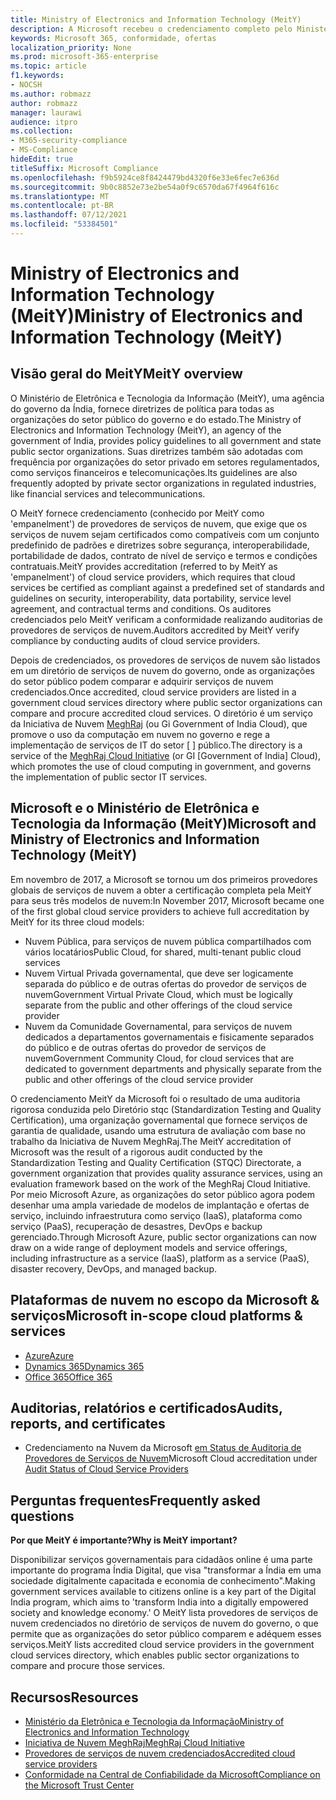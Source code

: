 ```yaml
---
title: Ministry of Electronics and Information Technology (MeitY)
description: A Microsoft recebeu o credenciamento completo pelo Ministério de Eletrônica e Tecnologia da Informação na Índia.
keywords: Microsoft 365, conformidade, ofertas
localization_priority: None
ms.prod: microsoft-365-enterprise
ms.topic: article
f1.keywords:
- NOCSH
ms.author: robmazz
author: robmazz
manager: laurawi
audience: itpro
ms.collection:
- M365-security-compliance
- MS-Compliance
hideEdit: true
titleSuffix: Microsoft Compliance
ms.openlocfilehash: f9b5924ce8f8424479bd4320f6e33e6fec7e636d
ms.sourcegitcommit: 9b0c8852e73e2be54a0f9c6570da67f4964f616c
ms.translationtype: MT
ms.contentlocale: pt-BR
ms.lasthandoff: 07/12/2021
ms.locfileid: "53384501"
---
```

# <a name="ministry-of-electronics-and-information-technology-meity"></a><span data-ttu-id="ba52f-104">Ministry of Electronics and Information Technology (MeitY)</span><span class="sxs-lookup"><span data-stu-id="ba52f-104">Ministry of Electronics and Information Technology (MeitY)</span></span>

## <a name="meity-overview"></a><span data-ttu-id="ba52f-105">Visão geral do MeitY</span><span class="sxs-lookup"><span data-stu-id="ba52f-105">MeitY overview</span></span>

<span data-ttu-id="ba52f-106">O Ministério de Eletrônica e Tecnologia da Informação (MeitY), uma agência do governo da Índia, fornece diretrizes de política para todas as organizações do setor público do governo e do estado.</span><span class="sxs-lookup"><span data-stu-id="ba52f-106">The Ministry of Electronics and Information Technology (MeitY), an agency of the government of India, provides policy guidelines to all government and state public sector organizations.</span></span> <span data-ttu-id="ba52f-107">Suas diretrizes também são adotadas com frequência por organizações do setor privado em setores regulamentados, como serviços financeiros e telecomunicações.</span><span class="sxs-lookup"><span data-stu-id="ba52f-107">Its guidelines are also frequently adopted by private sector organizations in regulated industries, like financial services and telecommunications.</span></span>

<span data-ttu-id="ba52f-108">O MeitY fornece credenciamento (conhecido por MeitY como 'empanelment') de provedores de serviços de nuvem, que exige que os serviços de nuvem sejam certificados como compatíveis com um conjunto predefinido de padrões e diretrizes sobre segurança, interoperabilidade, portabilidade de dados, contrato de nível de serviço e termos e condições contratuais.</span><span class="sxs-lookup"><span data-stu-id="ba52f-108">MeitY provides accreditation (referred to by MeitY as 'empanelment') of cloud service providers, which requires that cloud services be certified as compliant against a predefined set of standards and guidelines on security, interoperability, data portability, service level agreement, and contractual terms and conditions.</span></span> <span data-ttu-id="ba52f-109">Os auditores credenciados pelo MeitY verificam a conformidade realizando auditorias de provedores de serviços de nuvem.</span><span class="sxs-lookup"><span data-stu-id="ba52f-109">Auditors accredited by MeitY verify compliance by conducting audits of cloud service providers.</span></span>

<span data-ttu-id="ba52f-110">Depois de credenciados, os provedores de serviços de nuvem são listados em um diretório de serviços de nuvem do governo, onde as organizações do setor público podem comparar e adquirir serviços de nuvem credenciados.</span><span class="sxs-lookup"><span data-stu-id="ba52f-110">Once accredited, cloud service providers are listed in a government cloud services directory where public sector organizations can compare and procure accredited cloud services.</span></span> <span data-ttu-id="ba52f-111">O diretório é um serviço da Iniciativa de Nuvem [MeghRaj](https://meity.gov.in/content/gi-cloud-meghraj) (ou Gi Government of India Cloud), que promove o uso da computação em nuvem no governo e rege a implementação de serviços de IT do setor \[ \] público.</span><span class="sxs-lookup"><span data-stu-id="ba52f-111">The directory is a service of the [MeghRaj Cloud Initiative](https://meity.gov.in/content/gi-cloud-meghraj) (or GI \[Government of India\] Cloud), which promotes the use of cloud computing in government, and governs the implementation of public sector IT services.</span></span>

## <a name="microsoft-and-ministry-of-electronics-and-information-technology-meity"></a><span data-ttu-id="ba52f-112">Microsoft e o Ministério de Eletrônica e Tecnologia da Informação (MeitY)</span><span class="sxs-lookup"><span data-stu-id="ba52f-112">Microsoft and Ministry of Electronics and Information Technology (MeitY)</span></span>

<span data-ttu-id="ba52f-113">Em novembro de 2017, a Microsoft se tornou um dos primeiros provedores globais de serviços de nuvem a obter a certificação completa pela MeitY para seus três modelos de nuvem:</span><span class="sxs-lookup"><span data-stu-id="ba52f-113">In November 2017, Microsoft became one of the first global cloud service providers to achieve full accreditation by MeitY for its three cloud models:</span></span>

- <span data-ttu-id="ba52f-114">Nuvem Pública, para serviços de nuvem pública compartilhados com vários locatários</span><span class="sxs-lookup"><span data-stu-id="ba52f-114">Public Cloud, for shared, multi-tenant public cloud services</span></span>
- <span data-ttu-id="ba52f-115">Nuvem Virtual Privada governamental, que deve ser logicamente separada do público e de outras ofertas do provedor de serviços de nuvem</span><span class="sxs-lookup"><span data-stu-id="ba52f-115">Government Virtual Private Cloud, which must be logically separate from the public and other offerings of the cloud service provider</span></span>
- <span data-ttu-id="ba52f-116">Nuvem da Comunidade Governamental, para serviços de nuvem dedicados a departamentos governamentais e fisicamente separados do público e de outras ofertas do provedor de serviços de nuvem</span><span class="sxs-lookup"><span data-stu-id="ba52f-116">Government Community Cloud, for cloud services that are dedicated to government departments and physically separate from the public and other offerings of the cloud service provider</span></span>

<span data-ttu-id="ba52f-117">O credenciamento MeitY da Microsoft foi o resultado de uma auditoria rigorosa conduzida pelo Diretório stqc (Standardization Testing and Quality Certification), uma organização governamental que fornece serviços de garantia de qualidade, usando uma estrutura de avaliação com base no trabalho da Iniciativa de Nuvem MeghRaj.</span><span class="sxs-lookup"><span data-stu-id="ba52f-117">The MeitY accreditation of Microsoft was the result of a rigorous audit conducted by the Standardization Testing and Quality Certification (STQC) Directorate, a government organization that provides quality assurance services, using an evaluation framework based on the work of the MeghRaj Cloud Initiative.</span></span> <span data-ttu-id="ba52f-118">Por meio Microsoft Azure, as organizações do setor público agora podem desenhar uma ampla variedade de modelos de implantação e ofertas de serviço, incluindo infraestrutura como serviço (IaaS), plataforma como serviço (PaaS), recuperação de desastres, DevOps e backup gerenciado.</span><span class="sxs-lookup"><span data-stu-id="ba52f-118">Through Microsoft Azure, public sector organizations can now draw on a wide range of deployment models and service offerings, including infrastructure as a service (IaaS), platform as a service (PaaS), disaster recovery, DevOps, and managed backup.</span></span>

## <a name="microsoft-in-scope-cloud-platforms--services"></a><span data-ttu-id="ba52f-119">Plataformas de nuvem no escopo da Microsoft & serviços</span><span class="sxs-lookup"><span data-stu-id="ba52f-119">Microsoft in-scope cloud platforms & services</span></span>

- [<span data-ttu-id="ba52f-120">Azure</span><span class="sxs-lookup"><span data-stu-id="ba52f-120">Azure</span></span>](https://aka.ms/AzureCompliance)
- [<span data-ttu-id="ba52f-121">Dynamics 365</span><span class="sxs-lookup"><span data-stu-id="ba52f-121">Dynamics 365</span></span>](https://aka.ms/d365-compliance-list)
- [<span data-ttu-id="ba52f-122">Office 365</span><span class="sxs-lookup"><span data-stu-id="ba52f-122">Office 365</span></span>](https://aka.ms/Office365ComplianceOfferings)

## <a name="audits-reports-and-certificates"></a><span data-ttu-id="ba52f-123">Auditorias, relatórios e certificados</span><span class="sxs-lookup"><span data-stu-id="ba52f-123">Audits, reports, and certificates</span></span>

- <span data-ttu-id="ba52f-124">Credenciamento na Nuvem da Microsoft [em Status de Auditoria de Provedores de Serviços de Nuvem](https://meity.gov.in/content/gi-cloud-meghraj)</span><span class="sxs-lookup"><span data-stu-id="ba52f-124">Microsoft Cloud accreditation under [Audit Status of Cloud Service Providers](https://meity.gov.in/content/gi-cloud-meghraj)</span></span>

## <a name="frequently-asked-questions"></a><span data-ttu-id="ba52f-125">Perguntas frequentes</span><span class="sxs-lookup"><span data-stu-id="ba52f-125">Frequently asked questions</span></span>

<span data-ttu-id="ba52f-126">**Por que MeitY é importante?**</span><span class="sxs-lookup"><span data-stu-id="ba52f-126">**Why is MeitY important?**</span></span>

<span data-ttu-id="ba52f-127">Disponibilizar serviços governamentais para cidadãos online é uma parte importante do programa Índia Digital, que visa "transformar a Índia em uma sociedade digitalmente capacitada e economia de conhecimento".</span><span class="sxs-lookup"><span data-stu-id="ba52f-127">Making government services available to citizens online is a key part of the Digital India program, which aims to 'transform India into a digitally empowered society and knowledge economy.'</span></span> <span data-ttu-id="ba52f-128">O MeitY lista provedores de serviços de nuvem credenciados no diretório de serviços de nuvem do governo, o que permite que as organizações do setor público comparem e adéquem esses serviços.</span><span class="sxs-lookup"><span data-stu-id="ba52f-128">MeitY lists accredited cloud service providers in the government cloud services directory, which enables public sector organizations to compare and procure those services.</span></span>

## <a name="resources"></a><span data-ttu-id="ba52f-129">Recursos</span><span class="sxs-lookup"><span data-stu-id="ba52f-129">Resources</span></span>

- [<span data-ttu-id="ba52f-130">Ministério da Eletrônica e Tecnologia da Informação</span><span class="sxs-lookup"><span data-stu-id="ba52f-130">Ministry of Electronics and Information Technology</span></span>](https://meity.gov.in/)
- [<span data-ttu-id="ba52f-131">Iniciativa de Nuvem MeghRaj</span><span class="sxs-lookup"><span data-stu-id="ba52f-131">MeghRaj Cloud Initiative</span></span>](https://meity.gov.in/content/gi-cloud-meghraj)
- [<span data-ttu-id="ba52f-132">Provedores de serviços de nuvem credenciados</span><span class="sxs-lookup"><span data-stu-id="ba52f-132">Accredited cloud service providers</span></span>](https://meity.gov.in/content/gi-cloud-meghraj)
- [<span data-ttu-id="ba52f-133">Conformidade na Central de Confiabilidade da Microsoft</span><span class="sxs-lookup"><span data-stu-id="ba52f-133">Compliance on the Microsoft Trust Center</span></span>](https://www.microsoft.com/trust-center/compliance/compliance-overview)
